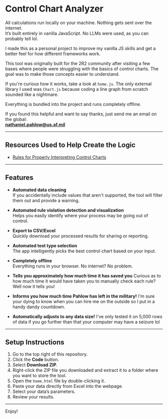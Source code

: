 # Control Chart Analyzer

All calculations run locally on your machine. Nothing gets sent over the internet.  
It’s built entirely in vanilla JavaScript. No LLMs were used, as you can probably tell lol.

I made this as a personal project to improve my vanilla JS skills and get a better feel for how different frameworks work.

This tool was originally built for the 2R2 community after visiting a few bases where people were struggling with the basics of control charts. The goal was to make those concepts easier to understand.

If you're curious how it works, take a look at `home.js`. The only external library I used was `Chart.js` because coding a line graph from scratch sounded like a nightmare.

Everything is bundled into the project and runs completely offline.

If you found this helpful and want to say thanks, just send me an email on the global:  
**nathaniel.pahlow@us.af.mil**

---

## Resources Used to Help Create the Logic

- [Rules for Properly Interpreting Control Charts](https://www.pharmaceuticalonline.com/doc/rules-for-properly-interpreting-control-charts-0001)

---

## Features

- **Automated data cleaning**  
  If you accidentally include values that aren't supported, the tool will filter them out and provide a warning.

- **Automated rule violation detection and visualization**  
  Helps you easily identify where your process may be going out of control.

- **Export to CSV/Excel**  
  Quickly download your processed results for sharing or reporting.

- **Automated test type selection**  
  The app intelligently picks the best control chart based on your input.

- **Completely offline**  
  Everything runs in your browser. No internet? No problem.

- **Tells you approximately how much time it has saved you**
  Curious as to how much time it would have taken you to manually check each rule? Well now it tells you!

- **Informs you how much time Pahlow has left in the military!**
  I'm sure your dying to know when you can hire me on the outside so I put in a handy dandy countdown.

- **Automatically adjusts to any data size!**
  I've only tested it on 5,000 rows of data if you go further than that your computer may have a seizure lol

---

## Setup Instructions

1. Go to the top right of this repository.
2. Click the **Code** button.
3. Select **Download ZIP**.
4. Right-click the ZIP file you downloaded and extract it to a folder where you want to store the tool.
5. Open the `home.html` file by double-clicking it.
6. Paste your data directly from Excel into the webpage.
7. Select your data’s parameters.
8. Review your results.

---

Enjoy!
